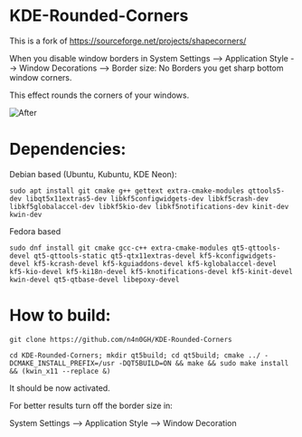 # KDE-Rounded-Corners

This is a fork of https://sourceforge.net/projects/shapecorners/

When you disable window borders in System Settings --> Application Style --> Window Decorations --> Border size: No Borders you get sharp bottom window corners.

This effect rounds the corners of your windows.


![After](https://raw.githubusercontent.com/alex47/KDE-Rounded-Corners/master/screenshots/after.PNG)

# Dependencies:
Debian based (Ubuntu, Kubuntu, KDE Neon):
```
sudo apt install git cmake g++ gettext extra-cmake-modules qttools5-dev libqt5x11extras5-dev libkf5configwidgets-dev libkf5crash-dev libkf5globalaccel-dev libkf5kio-dev libkf5notifications-dev kinit-dev kwin-dev 
```
Fedora based
```
sudo dnf install git cmake gcc-c++ extra-cmake-modules qt5-qttools-devel qt5-qttools-static qt5-qtx11extras-devel kf5-kconfigwidgets-devel kf5-kcrash-devel kf5-kguiaddons-devel kf5-kglobalaccel-devel kf5-kio-devel kf5-ki18n-devel kf5-knotifications-devel kf5-kinit-devel kwin-devel qt5-qtbase-devel libepoxy-devel
```

# How to build:
```
git clone https://github.com/n4n0GH/KDE-Rounded-Corners

cd KDE-Rounded-Corners; mkdir qt5build; cd qt5build; cmake ../ -DCMAKE_INSTALL_PREFIX=/usr -DQT5BUILD=ON && make && sudo make install && (kwin_x11 --replace &)
```


It should be now activated.

For better results turn off the border size in:

System Settings --> Application Style --> Window Decoration
